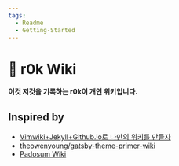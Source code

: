 ```yaml
---
tags:
  - Readme
  - Getting-Started
---
```


# 📝 r0k Wiki

**이것 저것을 기록하는 r0k이 개인 위키입니다.**

## Inspired by
- [Vimwiki+Jekyll+Github.io로 나만의 위키를 만들자](https://johngrib.github.io/wiki/my-wiki/)
- [theowenyoung/gatsby-theme-primer-wiki](https://github.com/theowenyoung/gatsby-theme-primer-wiki)
- [Padosum Wiki](https://www.padosum.dev/)
